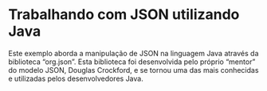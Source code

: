 # Trabalhando com JSON utilizando Java

Este exemplo aborda a manipulação de JSON na linguagem Java através da biblioteca “org.json”. 
Esta biblioteca foi desenvolvida pelo próprio “mentor” do modelo JSON, Douglas Crockford, e se tornou uma das mais conhecidas e utilizadas pelos desenvolvedores Java.
